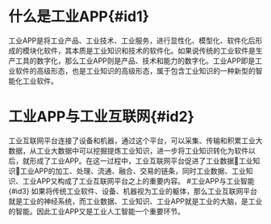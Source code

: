 # 什么是工业APP{#id1}
工业APP是将工业产品、工业技术、工业服务，进行显性化、模型化、软件化后形成的模块化软件，其本质是工业知识和技术的软件化。如果说传统的工业软件是生产工具的数字化，那么工业APP则是产品、技术和能力的数字化。工业APP即是工业软件的高级形态，也是工业知识的高级形态，属于包含工业知识的一种新型的智能化工业软件。
# 工业APP与工业互联网{#id2}
工业互联网平台连接了设备和机器，通过这个平台，可以采集、传输和积累工业大数据，从工业大数据中可以挖掘提炼工业知识，进一步将工业知识转化为软件以后，就形成了工业APP。在这一过程中，工业互联网平台促进了工业数据工业知识工业APP的加工、处理、流通、融合、交易的链条，同时工业数据、工业知识、工业APP又构成了工业互联网平台之上的重要内容。
#工业APP与工业智能{#id3}
如果将传统工业软件、设备、机器视为工业的躯体，那么工业互联网平台就是工业的神经系统，而工业数据、工业知识、工业APP就是工业的大脑，是工业的智能。因此工业APP又是工业人工智能一个重要环节。
